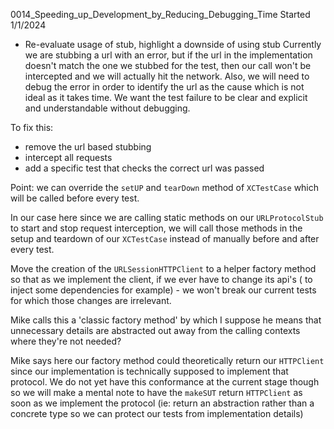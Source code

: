 0014_Speeding_up_Development_by_Reducing_Debugging_Time
Started 1/1/2024

- Re-evaluate usage of stub, highlight a downside of using stub
Currently we are stubbing a url with an error, but if the url in the implementation doesn't match the one we stubbed for the test, then our call won't be intercepted and we will actually hit the network. Also, we will need to debug the error in order to identify the url as the cause which is not ideal as it takes time. We want the test failure to be clear and explicit and understandable without debugging.

To fix this:
- remove the url based stubbing
- intercept all requests 
- add a specific test that checks the correct url was passed 

Point: we can override the `setUP` and `tearDown` method of `XCTestCase` which will be called before every test.

In our case here since we are calling static methods on our `URLProtocolStub` to start and stop request interception, we will call those methods in the setup and teardown of our `XCTestCase` instead of manually before and after every test.

Move the creation of the `URLSessionHTTPClient` to a helper factory method so that as we implement the client, if we ever have to change its api's ( to inject some dependencies for example) - we won't break our current tests for which those changes are irrelevant. 

Mike calls this a 'classic factory method' by which I suppose he means that unnecessary details are abstracted out away from the calling contexts where they're not needed?

Mike says here our factory method could theoretically return our `HTTPClient` since our implementation is technically supposed to implement that protocol. We do not yet have this conformance at the current stage though so we will make a mental note to have the `makeSUT` return `HTTPClient` as soon as we implement the protocol (ie: return an abstraction rather than a concrete type so we can protect our tests from implementation details)








